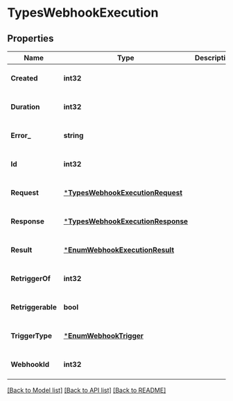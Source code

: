 # TypesWebhookExecution

## Properties
Name | Type | Description | Notes
------------ | ------------- | ------------- | -------------
**Created** | **int32** |  | [optional] [default to null]
**Duration** | **int32** |  | [optional] [default to null]
**Error_** | **string** |  | [optional] [default to null]
**Id** | **int32** |  | [optional] [default to null]
**Request** | [***TypesWebhookExecutionRequest**](TypesWebhookExecutionRequest.md) |  | [optional] [default to null]
**Response** | [***TypesWebhookExecutionResponse**](TypesWebhookExecutionResponse.md) |  | [optional] [default to null]
**Result** | [***EnumWebhookExecutionResult**](EnumWebhookExecutionResult.md) |  | [optional] [default to null]
**RetriggerOf** | **int32** |  | [optional] [default to null]
**Retriggerable** | **bool** |  | [optional] [default to null]
**TriggerType** | [***EnumWebhookTrigger**](EnumWebhookTrigger.md) |  | [optional] [default to null]
**WebhookId** | **int32** |  | [optional] [default to null]

[[Back to Model list]](../README.md#documentation-for-models) [[Back to API list]](../README.md#documentation-for-api-endpoints) [[Back to README]](../README.md)

